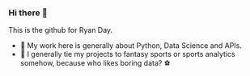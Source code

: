 ### Hi there 👋
This is the github for Ryan Day.

- 🔭 My work here is generally about Python, Data Science and APIs.
- :football: I generally tie my projects to fantasy sports or sports analytics somehow, because who likes boring data? :soccer: 

<!--
**Ryandaydev/ryandaydev** is a ✨ _special_ ✨ repository because its `README.md` (this file) appears on your GitHub profile.

Here are some ideas to get you started:

-  I’m currently learning ...
- 👯 I’m looking to collaborate on ...
- 🤔 I’m looking for help with ...
- 💬 Ask me about ...
- 📫 How to reach me: ...
- 😄 Pronouns: ...
- ⚡ Fun fact: ...
-->
